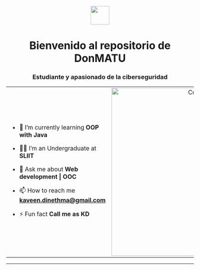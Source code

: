 <p align="center"><picture align="center"><img align="center" src = "https://github.com/7oSkaaa/7oSkaaa/blob/main/Images/about_me.gif?raw=true" width = 50px></picture></p>
<h1 align="center">Bienvenido al repositorio de DonMATU</h1>
<h3 align="center">Estudiante y apasionado de la ciberseguridad</h3>


<table align="center">
<tr border="none">
<td width="50%" align="left">
  
- 🌱 I’m currently learning **OOP with Java**

- 🧑‍🎓 I’m an Undergraduate at **SLIIT**

- 💬 Ask me about **Web development | OOC**

- 📫 How to reach me **kaveen.dinethma@gmail.com**
  
- ⚡ Fun fact **Call me as KD**

</td>
<td width="50%" align="center">

  <img align="center" alt="Coding" width="450" src="[https://repository-images.githubusercontent.com/588181932/e36ec678-7984-4cdd-8e4c-a3932772ff8e](https://www.google.com/url?sa=i&url=https%3A%2F%2Fgiphy.com%2Fstickers%2Ftransparent-2DUl6BtXGAx2uyqIas&psig=AOvVaw07qnAqSrNEjx3w6R1N0yAb&ust=1713651782906000&source=images&cd=vfe&opi=89978449&ved=0CBEQjRxqFwoTCOCA2r-oz4UDFQAAAAAdAAAAABAE)">

  
  </td>
</tr>
</table>

---

